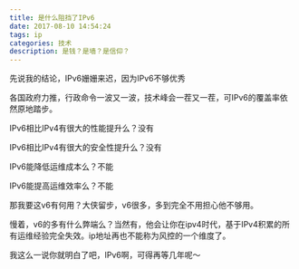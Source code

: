 ```yaml
---
title: 是什么阻挡了IPv6
date: 2017-08-10 14:54:24
tags: ip
categories: 技术
description: 是钱？是墙？是信仰？
---
```


先说我的结论，IPv6姗姗来迟，因为IPv6不够优秀

各国政府力推，行政命令一波又一波，技术峰会一茬又一茬，可IPv6的覆盖率依然原地踏步。

IPv6相比IPv4有很大的性能提升么？没有

IPv6相比IPv4有很大的安全性提升么？没有

IPv6能降低运维成本么？不能

IPv6能提高运维效率么？不能

那我要这v6有何用？大侠留步，v6很多，多到完全不用担心他不够用。

慢着，v6的多有什么弊端么？当然有，他会让你在ipv4时代，基于IPv4积累的所有运维经验完全失效。ip地址再也不能称为风控的一个维度了。

我这么一说你就明白了吧，IPv6啊，可得再等几年呢～

